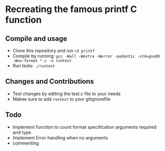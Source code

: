 # Recreating the famous printf C function

## Compile and usage

- Clone this repository and run `cd printf`
- Compile by running: `gcc -Wall -Wextra -Werror -pedantic -std=gnu89 -Wno-format *.c -o runtest`
- Run tests: `./runtest`

## Changes and Contributions

- Test changes by editing the test.c file to your needs
- Makee sure to add `runtest` to your gitignorefile

## Todo

- Implement function to count format specification arguments required and type
- Implement Error handling when no arguments
- commenting
